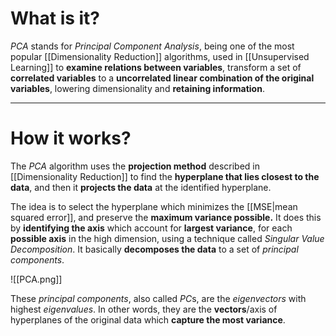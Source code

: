 # What is it?

*PCA* stands for *Principal Component Analysis*, being one of the most popular [[Dimensionality Reduction]] algorithms, used in [[Unsupervised Learning]] to **examine relations between variables**, transform a set of **correlated variables** to a **uncorrelated linear combination of the original variables**, lowering dimensionality and **retaining information**.
___
# How it works?

The *PCA* algorithm uses the **projection method** described in [[Dimensionality Reduction]] to find the **hyperplane that lies closest to the data**, and then it **projects the data** at the identified hyperplane.

The idea is to select the hyperplane which minimizes the [[MSE|mean squared error]], and preserve the **maximum variance possible.** It does this by **identifying the axis** which account for **largest variance**, for each **possible axis** in the high dimension, using a technique called *Singular Value Decomposition*. It basically **decomposes the data** to a set of *principal components*.

![[PCA.png]]

These *principal components*, also called *PC*s, are the *eigenvectors* with highest *eigenvalues*. In other words, they are the **vectors**/axis of hyperplanes of the original data which **capture the most variance**.